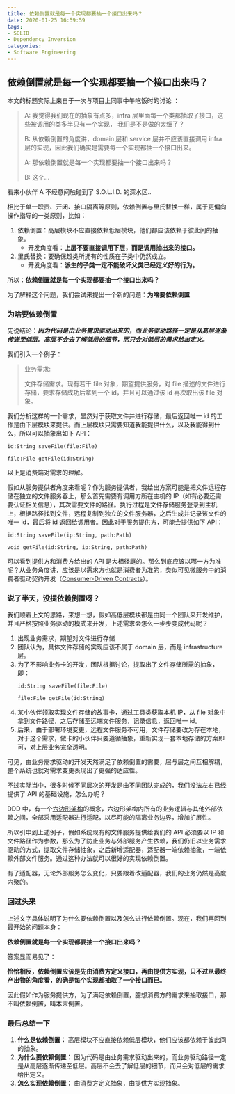 ```yaml
---
title: 依赖倒置就是每一个实现都要抽一个接口出来吗？
date: 2020-01-25 16:59:59
tags: 
- SOLID
- Dependency Inversion
categories:
- Software Engineering
---
```


## 依赖倒置就是每一个实现都要抽一个接口出来吗？
本文的标题实际上来自于一次与项目上同事中午吃饭时的讨论
：

>  A: 我觉得我们现在的抽象有点多，infra 层里面每一个类都抽取了接口，这些被调用的类多半只有一个实现， 我们是不是做的太细了？
>  
>  B: 从依赖倒置的角度讲，domain 层和 service 层并不应该直接调用 infra 层的实现，因此我们确实是需要每一个实现都抽一个接口出来。
>  
>  A: 那依赖倒置就是每一个实现都要抽一个接口出来吗？
> 
>  B: 这个...

看来小伙伴 A 不经意间触碰到了 S.O.L.I.D. 的深水区..

相比于单一职责、开闭、接口隔离等原则，依赖倒置与里氏替换一样，属于更偏向操作指导的一类原则，比如：

1. 依赖倒置：高层模块不应直接依赖低层模块，他们都应该依赖于彼此间的抽象。
    - 开发角度看：**上层不要直接调用下层，而是调用抽出来的接口。**
2. 里氏替换：要确保超类所拥有的性质在子类中仍然成立。
    - 开发角度看：**派生的子类一定不能破坏父类已经定义好的行为。**

所以：**依赖倒置就是每一个实现都要抽一个接口出来吗？**

为了解释这个问题，我们尝试来提出一个新的问题：**为啥要依赖倒置**

### 为啥要依赖倒置

先说结论：***因为代码是由业务需求驱动出来的，而业务驱动路径一定是从高层逐渐传递至低层。高层不会去了解低层的细节，而只会对低层的需求给出定义。***

我们引入一个例子：
> 业务需求:
>
> 文件存储需求。现有若干 file 对象，期望提供服务，对 file 描述的文件进行存储，要求存储成功后拿到一个 id，并且可以通过该 id 再次取出该 file 对象。

我们分析这样的一个需求，显然对于获取文件并进行存储，最后返回唯一 id 的工作是由下层模块来提供。而上层模块只需要知道我能提供什么，以及我能得到什么，所以可以抽象出如下 API：
```
id:String saveFile(file:File)

file:File getFile(id:String)
```

以上是消费端对需求的理解。

假如从服务提供者角度来看呢？作为服务提供者，我给出方案可能是把文件远程存储在独立的文件服务器上，那么首先需要有调用方所在主机的 IP（如有必要还需要认证相关信息），其次需要文件的路径。执行过程是文件存储服务登录到主机上，根据路径找到文件，远程复制到独立的文件服务器，之后生成并记录该文件的唯一 id，最后将 id 返回给调用者。因此对于服务提供方，可能会提供如下 API：
```
id:String saveFile(ip:String, path:Path)

void getFile(id:String, ip:String, path:Path)
```

可以看到提供方和消费方给出的 API 是大相径庭的。那么到底应该以哪一方为准呢？从业务角度讲，应该是以需求方也就是消费者为准的，类似可见微服务中的消费者驱动契约开发（[Consumer-Driven Contracts](https://martinfowler.com/articles/consumerDrivenContracts.html)）。

### 说了半天，没提依赖倒置呀？
我们顺着上文的思路，来想一想，假如高低层模块都是由同一个团队来开发维护，并且严格按照业务驱动的模式来开发，上述需求会怎么一步步变成代码呢？

1. 出现业务需求，期望对文件进行存储
2. 团队认为，具体文件存储的实现应该不属于 domain 层，而是 infrastructure 层。
3. 为了不影响业务卡的开发，团队根据讨论，提取出了文件存储所需的抽象，即：
    ```
    id:String saveFile(file:File)

    file:File getFile(id:String)
    ```
4. 某小伙伴领取实现文件存储的故事卡，通过工具类获取本机 IP，从 file 对象中拿到文件路径，之后存储至远端文件服务，记录信息，返回唯一 id。
5. 后来，由于部署环境变更，远程文件服务不可用，文件存储要改为存在本地，对于这个需求，做卡的小伙伴只要遵循抽象，重新实现一套本地存储的方案即可，对上层业务完全透明。

可见，由业务需求驱动的开发天然满足了依赖倒置的需要，层与层之间互相解耦，整个系统也就对需求变更表现出了更强的适应性。

不过实际当中，很多时候不同层次的开发是由不同团队完成的，我们没法左右已经提供了 API 的基础设施，怎么办呢？

DDD 中，有一个[六边形架构](https://insights.thoughtworks.cn/from-sandwich-to-hexagon/)的概念，六边形架构内所有的业务逻辑与其他外部依赖之间，全部采用适配器进行适配，以尽可能的隔离业务边界，增加扩展性。

所以引申到上述例子，假如系统现有的文件服务提供给我们的 API 必须要以 IP 和文件路径作为参数，那么为了防止业务与外部服务产生依赖，我们仍旧以业务需求驱动的方式，提取文件存储抽象，之后新增适配器，适配器一端依赖抽象，一端依赖外部文件服务。通过这种办法就可以很好的实现依赖倒置。

有了适配器，无论外部服务怎么变化，只要跟着改适配器，我们的业务仍然是高度内聚的。

### 回过头来
上述文字具体说明了为什么要依赖倒置以及怎么进行依赖倒置。现在，我们再回到最开始的问题本身：

**依赖倒置就是每一个实现都要抽一个接口出来吗？**

答案显而易见了：

**恰恰相反，依赖倒置应该是先由消费方定义接口，再由提供方实现，只不过从最终产出物的角度看，的确是每个实现都抽取了一个接口而已。**

因此假如作为服务提供方，为了满足依赖倒置，臆想消费方的需求来抽取接口，那不叫依赖倒置，叫本末倒置。

### 最后总结一下
1. **什么是依赖倒置：** 高层模块不应直接依赖低层模块，他们应该都依赖于彼此间的抽象。
2. **为什么要依赖倒置：** 因为代码是由业务需求驱动出来的，而业务驱动路径一定是从高层逐渐传递至低层。高层不会去了解低层的细节，而只会对低层的需求给出定义。
3. **怎么实现依赖倒置：** 由消费方定义抽象，由提供方实现抽象。
